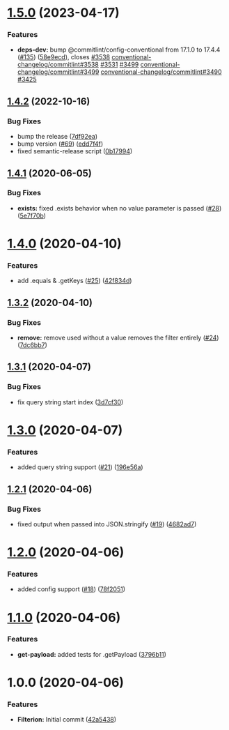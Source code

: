 # [1.5.0](https://github.com/prilutskiy/filterion/compare/v1.4.2...v1.5.0) (2023-04-17)


### Features

* **deps-dev:** bump @commitlint/config-conventional from 17.1.0 to 17.4.4 ([#135](https://github.com/prilutskiy/filterion/issues/135)) ([58e9ecd](https://github.com/prilutskiy/filterion/commit/58e9ecd29e75e37aef0d68930c44cb2ba1c16925)), closes [#3538](https://github.com/prilutskiy/filterion/issues/3538) [conventional-changelog/commitlint#3538](https://github.com/conventional-changelog/commitlint/issues/3538) [#3531](https://github.com/prilutskiy/filterion/issues/3531) [#3499](https://github.com/prilutskiy/filterion/issues/3499) [conventional-changelog/commitlint#3499](https://github.com/conventional-changelog/commitlint/issues/3499) [conventional-changelog/commitlint#3490](https://github.com/conventional-changelog/commitlint/issues/3490) [#3425](https://github.com/prilutskiy/filterion/issues/3425)

## [1.4.2](https://github.com/prilutskiy/filterion/compare/v1.4.1...v1.4.2) (2022-10-16)


### Bug Fixes

* bump the release ([7df92ea](https://github.com/prilutskiy/filterion/commit/7df92ea4c8f1b7ef879c9c58747de02e44bd73db))
* bump version ([#69](https://github.com/prilutskiy/filterion/issues/69)) ([edd7f4f](https://github.com/prilutskiy/filterion/commit/edd7f4f8eba2cb4e4bf16f08ff793dc3297302e9))
* fixed semantic-release script ([0b17994](https://github.com/prilutskiy/filterion/commit/0b1799427e4acaa664f9a63c460cea2d71076ebd))

## [1.4.1](https://github.com/prilutskiy/filterion/compare/v1.4.0...v1.4.1) (2020-06-05)


### Bug Fixes

* **exists:** fixed .exists behavior when no value parameter is passed ([#28](https://github.com/prilutskiy/filterion/issues/28)) ([5e7f70b](https://github.com/prilutskiy/filterion/commit/5e7f70b2207bca010bcd7d10abe45487f9f50159))

# [1.4.0](https://github.com/prilutskiy/filterion/compare/v1.3.2...v1.4.0) (2020-04-10)


### Features

* add .equals & .getKeys ([#25](https://github.com/prilutskiy/filterion/issues/25)) ([42f834d](https://github.com/prilutskiy/filterion/commit/42f834db6388f924ab22ceb8e8e049f82a227aa5))

## [1.3.2](https://github.com/prilutskiy/filterion/compare/v1.3.1...v1.3.2) (2020-04-10)


### Bug Fixes

* **remove:** remove used without a value removes the filter entirely ([#24](https://github.com/prilutskiy/filterion/issues/24)) ([7dc6bb7](https://github.com/prilutskiy/filterion/commit/7dc6bb76939ac1222ae457c07182a41f4320cc93))

## [1.3.1](https://github.com/prilutskiy/filterion/compare/v1.3.0...v1.3.1) (2020-04-07)


### Bug Fixes

* fix query string start index ([3d7cf30](https://github.com/prilutskiy/filterion/commit/3d7cf30f34a1a937736540eb4ca5255a46aee250))

# [1.3.0](https://github.com/prilutskiy/filterion/compare/v1.2.1...v1.3.0) (2020-04-07)


### Features

* added query string support ([#21](https://github.com/prilutskiy/filterion/issues/21)) ([196e56a](https://github.com/prilutskiy/filterion/commit/196e56ac814320567637adc470f7a356265f16c9))

## [1.2.1](https://github.com/prilutskiy/filterion/compare/v1.2.0...v1.2.1) (2020-04-06)


### Bug Fixes

* fixed output when passed into JSON.stringify ([#19](https://github.com/prilutskiy/filterion/issues/19)) ([4682ad7](https://github.com/prilutskiy/filterion/commit/4682ad7623499511ea60b45aa0d5551849e85838))

# [1.2.0](https://github.com/prilutskiy/filterion/compare/v1.1.0...v1.2.0) (2020-04-06)


### Features

* added config support ([#18](https://github.com/prilutskiy/filterion/issues/18)) ([78f2051](https://github.com/prilutskiy/filterion/commit/78f2051a68d28752d46f31110d10cb7072588cae))

# [1.1.0](https://github.com/prilutskiy/filterion/compare/v1.0.0...v1.1.0) (2020-04-06)


### Features

* **get-payload:** added tests for .getPayload ([3796b11](https://github.com/prilutskiy/filterion/commit/3796b117d5fae2220b13e9e93d499b2e60af3ac7))

# 1.0.0 (2020-04-06)


### Features

* **Filterion:** Initial commit ([42a5438](https://github.com/prilutskiy/filterion/commit/42a5438292550ecacffa4c1d9887c52fe3e837b3))
